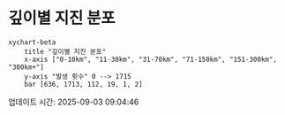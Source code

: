 # 깊이별 지진 분포

```mermaid
xychart-beta
    title "깊이별 지진 분포"
    x-axis ["0-10km", "11-30km", "31-70km", "71-150km", "151-300km", "300km+"]
    y-axis "발생 횟수" 0 --> 1715
    bar [636, 1713, 112, 19, 1, 2]
```

업데이트 시간: 2025-09-03 09:04:46
